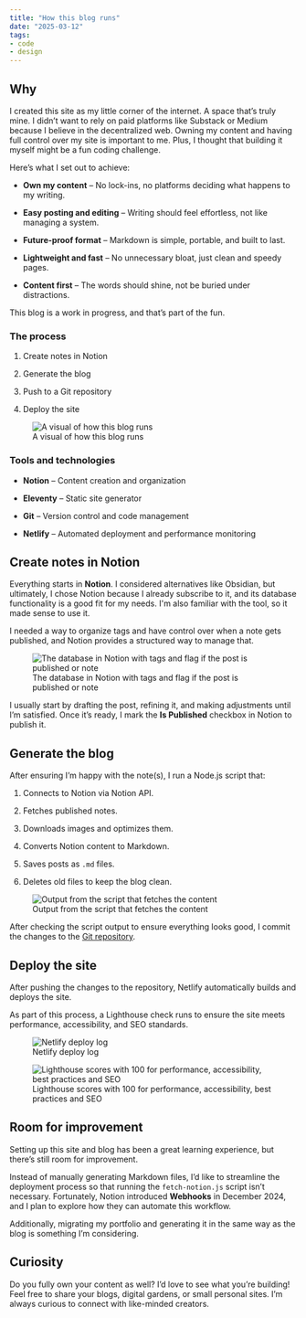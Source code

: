 ```yaml
---
title: "How this blog runs"
date: "2025-03-12"
tags:
- code
- design
---
```


## Why

I created this site as my little corner of the internet. A space that’s truly mine. I didn’t want to rely on paid platforms like Substack or Medium because I believe in the decentralized web. Owning my content and having full control over my site is important to me. Plus, I thought that building it myself might be a fun coding challenge.



Here’s what I set out to achieve:

- **Own my content** – No lock-ins, no platforms deciding what happens to my writing.

- **Easy posting and editing** – Writing should feel effortless, not like managing a system.

- **Future-proof format** – Markdown is simple, portable, and built to last.

- **Lightweight and fast** – No unnecessary bloat, just clean and speedy pages.

- **Content first** – The words should shine, not be buried under distractions.

This blog is a work in progress, and that’s part of the fun.

### The process

1. Create notes in Notion

1. Generate the blog

1. Push to a Git repository

1. Deploy the site



<figure class="full-bleed">
  <img src="/images/How_this_blog_runs.png.webp" alt="A visual of how this blog runs">
  <figcaption>A visual of how this blog runs</figcaption>
</figure>

### **Tools and technologies**

- **Notion** – Content creation and organization

- **Eleventy** – Static site generator

- **Git** – Version control and code management

- **Netlify** – Automated deployment and performance monitoring

## Create notes in Notion

Everything starts in **Notion**. I considered alternatives like Obsidian, but ultimately, I chose Notion because I already subscribe to it, and its database functionality is a good fit for my needs. I'm also familiar with the tool, so it made sense to use it.

I needed a way to organize tags and have control over when a note gets published, and Notion provides a structured way to manage that.



<figure class="full-bleed">
  <img src="/images/Screenshot_2025-03-12_at_16.25.00.png.webp" alt="The database in Notion with tags and flag if the post is published or note">
  <figcaption>The database in Notion with tags and flag if the post is published or note</figcaption>
</figure>

I usually start by drafting the post, refining it, and making adjustments until I’m satisfied. Once it’s ready, I mark the **Is Published** checkbox in Notion to publish it.

## Generate the blog

After ensuring I’m happy with the note(s), I run a Node.js script that:

1. Connects to Notion via Notion API.

1. Fetches published notes.

1. Downloads images and optimizes them.

1. Converts Notion content to Markdown.

1. Saves posts as `.md` files.

1. Deletes old files to keep the blog clean.



<figure class="full-bleed">
  <img src="/images/11dcebdb-5468-40b7-b4fd-b5798348a27c.png.webp" alt="Output from the script that fetches the content">
  <figcaption>Output from the script that fetches the content</figcaption>
</figure>



After checking the script output to ensure everything looks good, I commit the changes to the [Git repository](https://github.com/itstrangvu/trangs). 



## Deploy the site

After pushing the changes to the repository, Netlify automatically builds and deploys the site. 

As part of this process, a Lighthouse check runs to ensure the site meets performance, accessibility, and SEO standards.

<figure class="full-bleed">
  <img src="/images/Screenshot_2025-03-12_at_17.16.12.png.webp" alt="Netlify deploy log">
  <figcaption>Netlify deploy log</figcaption>
</figure>

<figure class="full-bleed">
  <img src="/images/Screenshot_2025-03-12_at_17.18.09.png.webp" alt="Lighthouse scores with 100 for performance, accessibility, best practices and SEO">
  <figcaption>Lighthouse scores with 100 for performance, accessibility, best practices and SEO</figcaption>
</figure>

## Room for improvement

Setting up this site and blog has been a great learning experience, but there’s still room for improvement. 

Instead of manually generating Markdown files, I’d like to streamline the deployment process so that running the `fetch-notion.js` script isn’t necessary. Fortunately, Notion introduced **Webhooks** in December 2024, and I plan to explore how they can automate this workflow.

Additionally, migrating my portfolio and generating it in the same way as the blog is something I’m considering.

## Curiosity

Do you fully own your content as well? I’d love to see what you’re building! Feel free to share your blogs, digital gardens, or small personal sites. I’m always curious to connect with like-minded creators.
















